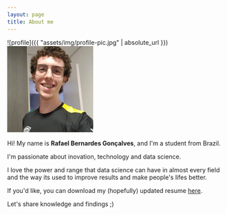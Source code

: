 ```yaml
---
layout: page
title: About me
---
```


![profile]({{ "assets/img/profile-pic.jpg" | absolute_url }})
<img src="/assets/img/profile-pic.jpg" width=200px>

Hi! My name is **Rafael Bernardes Gonçalves**, and I'm a student from Brazil.

I'm passionate about inovation, technology and data science.

I love the power and range that data science can have in almost every field and the way its used to improve results and make people's lifes better.

If you'd like, you can download my (hopefully) updated resume [here](https://github.com/rafaelbg27/rafaelbg27.github.io/tree/gh-pages/assets/resume.pdf).

Let's share knowledge and findings ;)